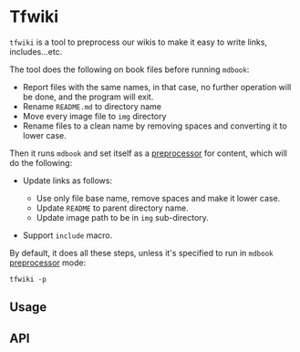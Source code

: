# Tfwiki

`tfwiki` is a tool to preprocess our wikis to make it easy to write links, includes...etc.

The tool does the following on book files before running `mdbook`:

- Report files with the same names, in that case, no further operation will be done, and the program will exit.
- Rename `README.md` to directory name
- Move every image file to `img` directory
- Rename files to a clean name by removing spaces and converting it to lower case.


Then it runs `mdbook` and set itself as a [preprocessor](https://rust-lang.github.io/mdBook/for_developers/preprocessors.html#preprocessors) for content, which will do the following:

- Update links as follows:
    * Use only file base name, remove spaces and make it lower case.
    * Update `README` to parent directory name.
    * Update image path to be in `img` sub-directory.

- Support `include` macro.


By default, it does all these steps, unless it's specified to run in `mdbook` [preprocessor](https://rust-lang.github.io/mdBook/for_developers/preprocessors.html#preprocessors) mode:

```
tfwiki -p
```

## Usage

## API
